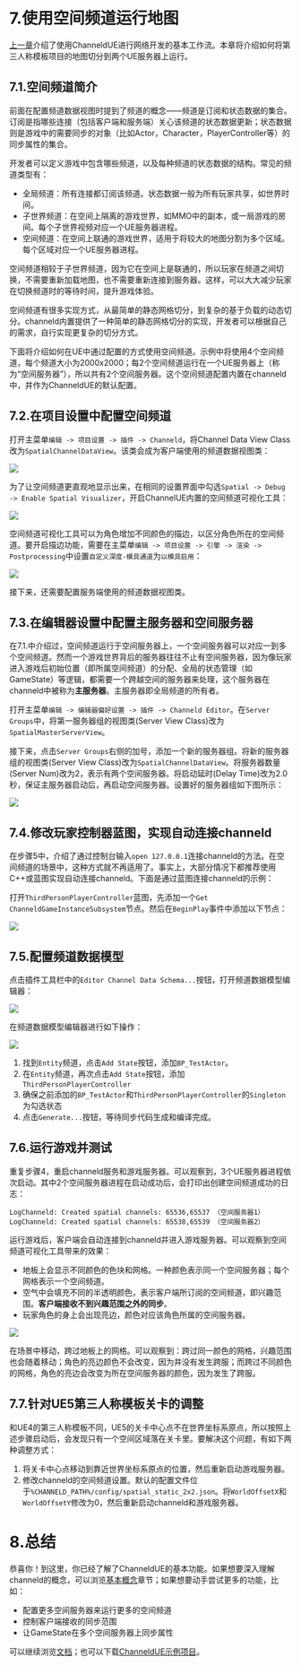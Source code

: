 # 7.使用空间频道运行地图
[上一章](zh/add-replication.md)介绍了使用ChanneldUE进行网络开发的基本工作流。本章将介绍如何将第三人称模板项目的地图切分到两个UE服务器上运行。

## 7.1.空间频道简介
前面在配置频道数据视图时提到了频道的概念——频道是订阅和状态数据的集合。订阅是指哪些连接（包括客户端和服务端）关心该频道的状态数据更新；状态数据则是游戏中的需要同步的对象（比如Actor，Character，PlayerController等）的同步属性的集合。

开发者可以定义游戏中包含哪些频道，以及每种频道的状态数据的结构。常见的频道类型有：
- 全局频道：所有连接都订阅该频道。状态数据一般为所有玩家共享，如世界时间。
- 子世界频道：在空间上隔离的游戏世界，如MMO中的副本，或一局游戏的房间。每个子世界视频对应一个UE服务器进程。
- 空间频道：在空间上联通的游戏世界，适用于将较大的地图分割为多个区域。每个区域对应一个UE服务器进程。

空间频道相较于子世界频道，因为它在空间上是联通的，所以玩家在频道之间切换，不需要重新加载地图，也不需要重新连接到服务器。这样，可以大大减少玩家在切换频道时的等待时间，提升游戏体验。

空间频道有很多实现方式，从最简单的静态网格切分，到复杂的基于负载的动态切分。channeld内置提供了一种简单的静态网格切分的实现，开发者可以根据自己的需求，自行实现更复杂的切分方式。

下面将介绍如何在UE中通过配置的方式使用空间频道。示例中将使用4个空间频道，每个频道大小为2000x2000；每2个空间频道运行在一个UE服务器上（称为“空间服务器”），所以共有2个空间服务器。这个空间频道配置内置在channeld中，并作为ChanneldUE的默认配置。

## 7.2.在项目设置中配置空间频道
打开主菜单`编辑 -> 项目设置 -> 插件 -> Channeld`，将Channel Data View Class改为`SpatialChannelDataView`。该类会成为客户端使用的频道数据视图类：

![](../images/settings_view_spatial.png)

为了让空间频道更直观地显示出来，在相同的设置界面中勾选`Spatial -> Debug -> Enable Spatial Visualizer`，开启ChannelUE内置的空间频道可视化工具：

![](../images/settings_spatial_visualizer.png)

空间频道可视化工具可以为角色增加不同颜色的描边，以区分角色所在的空间频道。要开启描边功能，需要在主菜单`编辑 -> 项目设置 -> 引擎 -> 渲染 -> Postprocessing`中设置`自定义深度-模具通道`为`以模具启用`：

![](../images/settings_stencil.png)

接下来，还需要配置服务端使用的频道数据视图类。

## 7.3.在编辑器设置中配置主服务器和空间服务器
在7.1.中介绍过，空间频道运行于空间服务器上，一个空间服务器可以对应一到多个空间频道。然而一个游戏世界背后的服务器往往不止有空间服务器，因为像玩家进入游戏后初始位置（即所属空间频道）的分配、全局的状态管理（如GameState）等逻辑，都需要一个跨越空间的服务器来处理，这个服务器在channeld中被称为**主服务器**。主服务器即全局频道的所有者。

打开主菜单`编辑 -> 编辑器偏好设置 -> 插件 -> Channeld Editor`。在`Server Groups`中，将第一服务器组的视图类(Server View Class)改为`SpatialMasterServerView`。

接下来，点击`Server Groups`右侧的加号，添加一个新的服务器组。将新的服务器组的视图类(Server View Class)改为`SpatialChannelDataView`。将服务器数量(Server Num)改为2，表示有两个空间服务器。将启动延时(Delay Time)改为2.0秒，保证主服务器启动后，再启动空间服务器。设置好的服务器组如下图所示：

![](../images/settings_server_groups_spatial.png)

## 7.4.修改玩家控制器蓝图，实现自动连接channeld
在步骤5中，介绍了通过控制台输入`open 127.0.0.1`连接channeld的方法。在空间频道的场景中，这种方式就不再适用了。事实上，大部分情况下都推荐使用C++或蓝图实现自动连接channeld。下面是通过蓝图连接channeld的示例：

打开`ThirdPersonPlayerController`蓝图，先添加一个`Get ChanneldGameInstanceSubsystem`节点。然后在`BeginPlay`事件中添加以下节点：

![](../images/player_controller_connect.png)

## 7.5.配置频道数据模型
点击插件工具栏中的`Editor Channel Data Schema...`按钮，打开频道数据模型编辑器：

![](../images/open_channel_data_schema_editor.png)

在频道数据模型编辑器进行如下操作：

![](../images/add_spatial_demo_channel_data_state.png)

1. 找到`Entity`频道，点击`Add State`按钮，添加`BP_TestActor`。
2. 在`Entity`频道，再次点击`Add State`按钮，添加`ThirdPersonPlayerController`
3. 确保之前添加的`BP_TestActor`和`ThirdPersonPlayerController`的`Singleton`为勾选状态
4. 点击`Generate...`按钮，等待同步代码生成和编译完成。

## 7.6.运行游戏并测试
重复步骤4，重启channeld服务和游戏服务器。可以观察到，3个UE服务器进程依次启动。其中2个空间服务器进程在启动成功后，会打印出创建空间频道成功的日志：

```log
LogChanneld: Created spatial channels: 65536,65537 （空间服务器1）
LogChanneld: Created spatial channels: 65538,65539 （空间服务器2）
```

运行游戏后，客户端会自动连接到channeld并进入游戏服务器。可以观察到空间频道可视化工具带来的效果：
- 地板上会显示不同颜色的色块和网格。一种颜色表示同一个空间服务器；每个网格表示一个空间频道。
- 空气中会填充不同的半透明颜色，表示客户端所订阅的空间频道，即兴趣范围。**客户端接收不到兴趣范围之外的同步**。
- 玩家角色的身上会出现亮边，颜色对应该角色所属的空间服务器。

![](../images/spatial.gif)

在场景中移动，跨过地板上的网格。可以观察到：跨过同一颜色的网格，兴趣范围也会随着移动；角色的亮边颜色不会改变，因为并没有发生跨服；而跨过不同颜色的网格，角色的亮边会改变为所在空间服务器的颜色，因为发生了跨服。

## 7.7.针对UE5第三人称模板关卡的调整
和UE4的第三人称模板不同，UE5的关卡中心点不在世界坐标系原点，所以按照上述步骤启动后，会发现只有一个空间区域落在关卡里。要解决这个问题，有如下两种调整方式：
1. 将关卡中心点移动到靠近世界坐标系原点的位置，然后重新启动游戏服务器。
2. 修改channeld的空间频道设置。默认的配置文件位于`%CHANNELD_PATH%/config/spatial_static_2x2.json`。将`WorldOffsetX`和`WorldOffsetY`修改为0，然后重新启动channeld和游戏服务器。

# 8.总结
恭喜你！到这里，你已经了解了ChanneldUE的基本功能。如果想要深入理解channeld的概念，可以浏览[基本概念](zh/basic-concepts.md)章节；如果想要动手尝试更多的功能，比如：
- 配置更多空间服务器来运行更多的空间频道
- 控制客户端接收的同步范围
- 让GameState在多个空间服务器上同步属性

可以继续浏览[文档](zh/README.md)；也可以下载[ChanneldUE示例项目](https://github.com/metaworking/channeld-ue-demos)。
